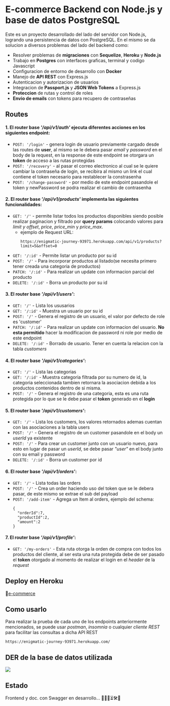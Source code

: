 # E-commerce Backend con Node.js y base de datos PostgreSQL

Este es un proyecto desarrollado del lado del servidor con Node.js, logrando una persistencia de datos con PostgreSQL.
En el mismo se da solucion a diversos problemas del lado del backend como:

- Resolver problemas de **migraciones** con **Sequelize**, **Heroku** y **Node.js**
- Trabajo en **Postgres** con interfaces graficas, terminal y codigo Javascript
- Configuracion de entorno de desarrollo con **Docker**
- Manejo de **API REST** con Express.js
- Autenticacion y autorizacion de usuarios
- Integracion de **Passport.js** y **JSON Web Tokens** a Express.js
- **Proteccion** de rutas y control de roles
- **Envio de emails** con tokens para recupero de contraseñas

## Routes

#### 1. El router base _'/api/v1/auth'_ ejecuta diferentes acciones en los siguientes endpoint:

- `POST: '/login'` - genera login de usuario previamente cargado desde las routes de **user**, al mismo se le debera pasar _email_ y _password_ en el body de la request, en la response de este endpoint se otorgara un **token** de acceso a las rutas protegidas
- `POST: '/recovery'` - al pasar el correo electronico al cual se le quiere cambiar la contraseña de login, se recibira al mismo un link el cual contiene el token necesario para restablecer la constrasenha
- `POST: '/change-password'` - por medio de este endpoint pasandole el token y newPassword se podra realizar el cambio de contrasenha

#### 2. El router base _'/api/v1/products'_ implementa las siguientes funcionalidades:

- `GET: '/'` - permite listar todos los productos disponibles siendo posible realizar paginacion y filtrado por **query params** colocando valores para _limit y offset_, _price_, _price_min_ y _price_max_.
  - ejemplo de Request URL:
    ```console
    https://enigmatic-journey-93971.herokuapp.com/api/v1/products?limit=5&offset=0
    ```
- `GET: '/:id'` - Permite listar un producto por su id
- `POST: '/'` - Para incorporar productos al listado(se necesita primero tener creada una categoria de productos)
- `PATCH: '/:id'` - Para realizar un update con informacion parcial del producto
- `DELETE: '/:id'` - Borra un producto por su id

#### 3. El router base _'/api/v1/users'_:

- `GET: '/'` - Lista los ususarios
- `GET: '/:id'` - Muestra un usuario por su id
- `POST: '/'` - Genera el registro de un usuario, el valor por defecto de role es 'customer'
- `PATCH: '/:id'` - Para realizar un update con informacion del usuario. **No esta permitido** hacer la modificacion de password ni role por medio de este endpoint
- `DELETE: '/:id'` - Borrado de usuario. Tener en cuenta la relacion con la tabla _customers_

#### 4. El router base _'/api/v1/categories'_:

- `GET: '/'` - Lista las categorias
- `GET: '/:id'` - Muestra categoria filtrada por su numero de id, la categoria seleccionada tambien retornara la asociacion debida a los productos contenidos dentro de si misma.
- `POST: '/'` - Genera el registro de una categoria, esta es una ruta protegida por lo que se le debe pasar el **token** generado en el **login**

#### 5. El router base _'/api/v1/customers'_:

- `GET: '/'` - Lista los customers, los valores retornados ademas cuentan con las asociaciones a la tabla users
- `POST: '/'` - Genera el registro de un customer pasandole en el body un _userId_ ya existente
- `POST: '/'` - Para crear un customer junto con un usuario nuevo, para esto en lugar de pasar un _userId_, se debe pasar _"user"_ en el body junto con su email y password
- `DELETE: '/:id'` - Borra un customer por id

#### 6. El router base _'/api/v1/orders'_:

- `GET: '/'` - Lista todas las orders
- `POST: '/'` - Crea un order haciendo uso del token que se le debera pasar, de este mismo se extrae el sub del payload
- `POST: '/add-item'` - Agrega un Item al orders, ejemplo del schema:
  ```console
  {
    "orderId":7,
    "productId":2,
    "amount":2
  }
  ```

#### 7. El router base _'/api/v1/profile'_:

- `GET: '/my-orders'` - Esta ruta otorga la orden de compra con todos los productos del cliente, al ser esta una ruta protegida debe de ser pasado el **token** otorgado al momento de realizar el login en el _header_ de la _request_

## Deploy en Heroku

🔗[e-commerce](https://enigmatic-journey-93971.herokuapp.com/)

## Como usarlo

Para realizar la prueba de cada uno de los endpoints anteriormente mencionados, se puede usar _postman_, _insomnia_ o cualquier _cliente REST_ para facilitar las consultas a dicha API REST

```console
https://enigmatic-journey-93971.herokuapp.com/
```

## DER de la base de datos utilizada

![](https://drive.google.com/file/d/1XTXpHl6QewMfl-zrjJrHTbTvX0kcaKy1/view?pli=1)

## Estado

Frontend y doc. con Swagger en desarrollo... 👨🏻‍💻⏳🛠️🚧
